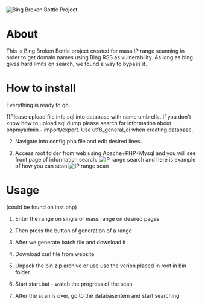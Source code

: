 #
![Bing Broken Bottle Project](https://raw.githubusercontent.com/vulnz/broken-bottle/master/img/bing_broken.png)
# About
This is Bing Broken Bottle project created for mass IP range scanning in order to get domain names using Bing RSS as vulnerability. As long as bing gives hard limits on search, we found a way to bypass it.

# How to install
Everything is ready to go.

1)Please upload file info.sql into database with name umbrella.
If you don't know how to upload sql dump please search for information about phpmyadmin - import/export.
Use utf8_general_ci when creating database.

2)  Navigate into config.php file and edit desired lines.

3) Access root folder from web using Apache+PHP+Mysql and you will see front page of information search.
![IP range search](https://raw.githubusercontent.com/vulnz/broken-bottle/master/img/search.PNG)
and here is example of how you can scan
![IP range scan](https://raw.githubusercontent.com/vulnz/broken-bottle/master/img/scan-ip.PNG)



# Usage
(could be found on inst.php)
  

1) Enter the range on single or mass range on desired pages

2) Then press the button of generation of a range

3) After we generate batch file and download it

4) Download curl file from website

5) Unpack the bin.zip archive or use use the verion placed in root in bin folder

6) Start start.bat - watch the progress of the scan

7) After the scan is over, go to the database item and start searching
